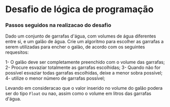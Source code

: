 # Desafio de lógica de programação

### Passos seguidos na realizacao do desafio
Dado um conjunto de garrafas d'água, com volumes de água diferentes entre si, e um galão de água. Crie um algoritmo para escolher as garrafas a serem utilizadas para encher o galão, de acordo com os seguintes requesitos:

 1- O galão deve ser completamente preenchido com o volume das garrafas;
 2- Procure esvaziar totalmente as garrafas escolhidas;
 3- Quando não for possível esvaziar todas garrafas escolhidas, deixe a menor sobra possível;
 4- utilize o menor número de garrafas possível;

Levando em consideracao que o valor inserido no volume do galão podera ser do tipo `Float` ou nao, assim como o volume em litros das garrafas d'água.

